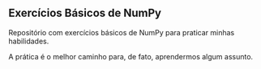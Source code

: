 ## Exercícios Básicos de NumPy
<p> Repositório com exercícios básicos de NumPy para praticar minhas habilidades.</p>
<p> A prática é o melhor caminho para, de fato, aprendermos algum assunto.</p>

